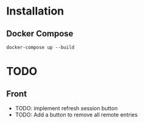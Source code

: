 # Installation
## Docker Compose

```docker-compose up --build```

# TODO
## Front
- TODO: implement refresh session button
- TODO: Add a button to remove all remote entries